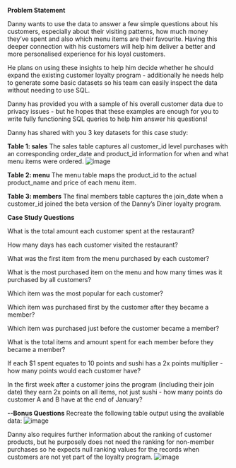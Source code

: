**Problem Statement**

Danny wants to use the data to answer a few simple questions about his customers, especially about their visiting patterns, how much money they’ve spent and also which menu items are their favourite. Having this deeper connection with his customers will help him deliver a better and more personalised experience for his loyal customers.

He plans on using these insights to help him decide whether he should expand the existing customer loyalty program - additionally he needs help to generate some basic datasets so his team can easily inspect the data without needing to use SQL.

Danny has provided you with a sample of his overall customer data due to privacy issues - but he hopes that these examples are enough for you to write fully functioning SQL queries to help him answer his questions!

Danny has shared with you 3 key datasets for this case study:

**Table 1: sales**
The sales table captures all customer_id level purchases with an corresponding order_date and product_id information for when and what menu items were ordered.
![image](https://github.com/ManasiHaldankar/8-week-SQL-challenge/assets/90810075/d58643d6-51aa-4990-991e-e339c2703d88)

**Table 2: menu**
The menu table maps the product_id to the actual product_name and price of each menu item.

**Table 3: members**
The final members table captures the join_date when a customer_id joined the beta version of the Danny’s Diner loyalty program.

**Case Study Questions**

What is the total amount each customer spent at the restaurant?

How many days has each customer visited the restaurant?

What was the first item from the menu purchased by each customer?

What is the most purchased item on the menu and how many times was it purchased by all customers?

Which item was the most popular for each customer?

Which item was purchased first by the customer after they became a member?

Which item was purchased just before the customer became a member?

What is the total items and amount spent for each member before they became a member?

If each $1 spent equates to 10 points and sushi has a 2x points multiplier - how many points would each customer have?

In the first week after a customer joins the program (including their join date) they earn 2x points on all items, not just sushi - how many points do customer A and B have at the end of January?

**--Bonus Questions**
Recreate the following table output using the available data:
![image](https://github.com/ManasiHaldankar/8-week-SQL-challenge/assets/90810075/e13f6b96-363a-4a94-94cb-459ba2f2a974)

Danny also requires further information about the ranking of customer products, but he purposely does not need the ranking for non-member purchases so he expects null ranking values for the records when customers are not yet part of the loyalty program.
![image](https://github.com/ManasiHaldankar/8-week-SQL-challenge/assets/90810075/afb9793c-6041-455b-a774-fbf7d247c2c3)

